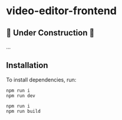 # video-editor-frontend

## 🚧 Under Construction 🚧

...

## Installation

To install dependencies, run:

```
npm run i
npm run dev
```

```
npm run i
npm run build
```

